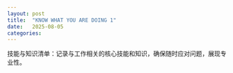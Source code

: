 ```yaml
---
layout: post
title:  "KNOW WHAT YOU ARE DOING 1"
date:   2025-08-05
categories: 
---
```



技能与知识清单：记录与工作相关的核心技能和知识，确保随时应对问题，展现专业性。
